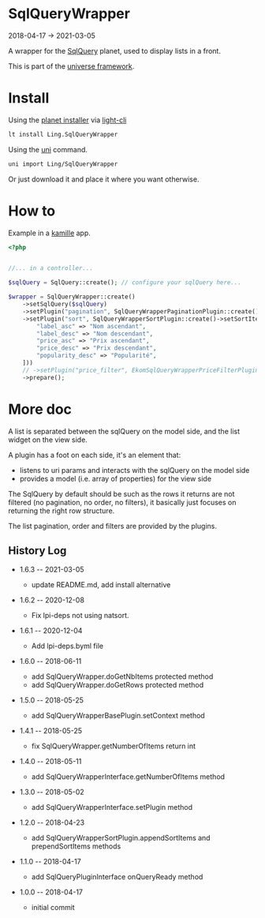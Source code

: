 SqlQueryWrapper
===========
2018-04-17 -> 2021-03-05



A wrapper for the [SqlQuery](https://github.com/lingtalfi/SqlQuery) planet, used to display lists in a front.


This is part of the [universe framework](https://github.com/karayabin/universe-snapshot).


Install
==========
Using the [planet installer](https://github.com/lingtalfi/Light_PlanetInstaller) via [light-cli](https://github.com/lingtalfi/Light_Cli)
```bash
lt install Ling.SqlQueryWrapper
```

Using the [uni](https://github.com/lingtalfi/universe-naive-importer) command.
```bash
uni import Ling/SqlQueryWrapper
```

Or just download it and place it where you want otherwise.



How to
==========

Example in a [kamille](https://github.com/lingtalfi/kamille) app.

```php
<?php 


//... in a controller...

$sqlQuery = SqlQuery::create(); // configure your sqlQuery here...

$wrapper = SqlQueryWrapper::create() 
    ->setSqlQuery($sqlQuery)
    ->setPlugin("pagination", SqlQueryWrapperPaginationPlugin::create()->setNumberOfItemsPerPage(5))
    ->setPlugin("sort", SqlQueryWrapperSortPlugin::create()->setSortItems([
        "label_asc" => "Nom ascendant",
        "label_desc" => "Nom descendant",
        "price_asc" => "Prix ascendant",
        "price_desc" => "Prix descendant",
        "popularity_desc" => "Popularité",
    ]))
    // ->setPlugin("price_filter", EkomSqlQueryWrapperPriceFilterPlugin::create()->setRange(0, 10000)) // we can add any number of plugins we want :) 
    ->prepare();


```


More doc
===========

A list is separated between the sqlQuery on the model side, and the list widget on the view side.

A plugin has a foot on each side, it's an element that:
  - listens to uri params and interacts with the sqlQuery on the model side
  - provides a model (i.e. array of properties) for the view side

The SqlQuery by default should be such as the rows it returns are not filtered (no pagination, no order, no filters),
it basically just focuses on returning the right row structure.

The list pagination, order and filters are provided by the plugins.




History Log
------------------

- 1.6.3 -- 2021-03-05

    - update README.md, add install alternative

- 1.6.2 -- 2020-12-08

    - Fix lpi-deps not using natsort.

- 1.6.1 -- 2020-12-04

    - Add lpi-deps.byml file

- 1.6.0 -- 2018-06-11

    - add SqlQueryWrapper.doGetNbItems protected method
    - add SqlQueryWrapper.doGetRows protected method
    
- 1.5.0 -- 2018-05-25

    - add SqlQueryWrapperBasePlugin.setContext method

- 1.4.1 -- 2018-05-25

    - fix SqlQueryWrapper.getNumberOfItems return int

- 1.4.0 -- 2018-05-11

    - add SqlQueryWrapperInterface.getNumberOfItems method
    
- 1.3.0 -- 2018-05-02

    - add SqlQueryWrapperInterface.setPlugin method
    
- 1.2.0 -- 2018-04-23

    - add SqlQueryWrapperSortPlugin.appendSortItems and prependSortItems methods
    
- 1.1.0 -- 2018-04-17

    - add SqlQueryPluginInterface onQueryReady method
    
- 1.0.0 -- 2018-04-17

    - initial commit